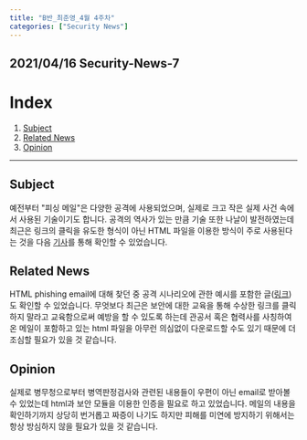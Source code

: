 ```yaml
---
title: "B반_최준영_4월 4주차" 
categories: ["Security News"]
---
```


2021/04/16 Security-News-7
--------------------------

# Index

1. [Subject](#subject)
2. [Related News](#related-news)
3. [Opinion](#opinion)

* * *

## Subject

예전부터 "피싱 메일"은 다양한 공격에 사용되었으며, 실제로 크고 작은 실제 사건 속에서 사용된 기술이기도 합니다. 공격의 역사가 있는 만큼 기술 또한 나날이 발전하였는데 최근은 링크의 클릭을 유도한 형식이 아닌 HTML 파일을 이용한 방식이 주로 사용된다는 것을 다음 [기사](https://www.ahnlab.com/kr/site/securityinfo/secunews/secuNewsView.do?curPage=2&menu_dist=1&seq=30123&key=&dir_group_dist=&dir_code=&searchDate=)를 통해 확인할 수 있었습니다.

## Related News

HTML phishing email에 대해 찾던 중 공격 시나리오에 관한 예시를 포함한 글([링크](https://www.avanan.com/blog/phishing-trend-targeting-office-365-uses-html-attachments))도 확인할 수 있었습니다. 무엇보다 최근은 보안에 대한 교육을 통해 수상한 링크를 클릭하지 말라고 교육함으로써 예방을 할 수 있도록 하는데 관공서 혹은 협력사를 사칭하여 온 메일이 포함하고 있는 html 파일을 아무런 의심없이 다운로드할 수도 있기 때문에 더 조심할 필요가 있을 것 같습니다.

## Opinion

실제로 병무청으로부터 병역판정검사와 관련된 내용들이 우편이 아닌 email로 받아볼 수 있었는데 html과 보안 모듈을 이용한 인증을 필요로 하고 있었습니다. 메일의 내용을 확인하기까지 상당히 번거롭고 짜증이 나기도 하지만 피해를 미연에 방지하기 위해서는 항상 방심하지 않을 필요가 있을 것 같습니다.
